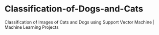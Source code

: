 # Classification-of-Dogs-and-Cats
Classification of Images of Cats and Dogs using Support Vector Machine | Machine Learning Projects
